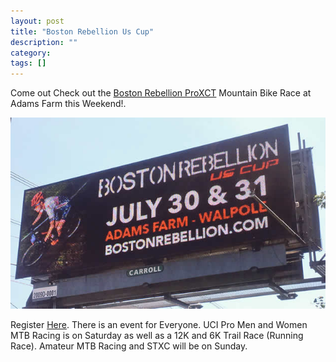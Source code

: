 ```yaml
---
layout: post
title: "Boston Rebellion Us Cup"
description: ""
category: 
tags: []
---
```


Come out Check out the [Boston Rebellion ProXCT](http://www.bostonrebellion.com/ProXCT/ProXCT.html)   Mountain Bike Race at Adams Farm this Weekend!.

![The Boston Rebellion](/images/rebellion.jpg)



Register [Here](https://www.bikereg.com/rebellion). There is an event for Everyone. UCI Pro Men and Women MTB Racing is on Saturday as well as a 12K and 6K Trail Race (Running Race). Amateur MTB Racing and STXC will be on Sunday.



